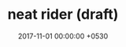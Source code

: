 ---
layout: post
title:  "neat rider (draft)"
date:   2017-11-01 00:00:00 +0530
categories: phaser
excerpt: "neuroevolution and neat to ride."

loadScripts: false
scripts: []
---